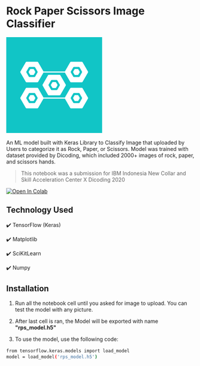# Rock Paper Scissors Image Classifier

![](logo.jpg)

An ML model built with Keras Library to Classify Image that uploaded by Users to categorize it as Rock, Paper, or Scissors. Model was trained with dataset provided by Dicoding, which included 2000+ images of rock, paper, and scissors hands.

> This notebook was a submission for IBM Indonesia New Collar and Skill Acceleration Center X Dicoding 2020

<a href="https://colab.research.google.com/drive/16o_LtFxxgeBip6-vMLAqqH6qIty1zgdD?usp=sharing" target="_parent"><img src="https://colab.research.google.com/assets/colab-badge.svg" alt="Open In Colab"/></a>

## Technology Used
:heavy_check_mark: TensorFlow (Keras)

:heavy_check_mark: Matplotlib

:heavy_check_mark: SciKitLearn

:heavy_check_mark: Numpy


## Installation

1. Run all the notebook cell until you asked for image to upload. You can test the model with any picture.

2. After last cell is ran, the Model will be exported with name **"rps_model.h5"**

3. To use the model, use the following code:

```sh
from tensorflow.keras.models import load_model
model = load_model('rps_model.h5')
```
